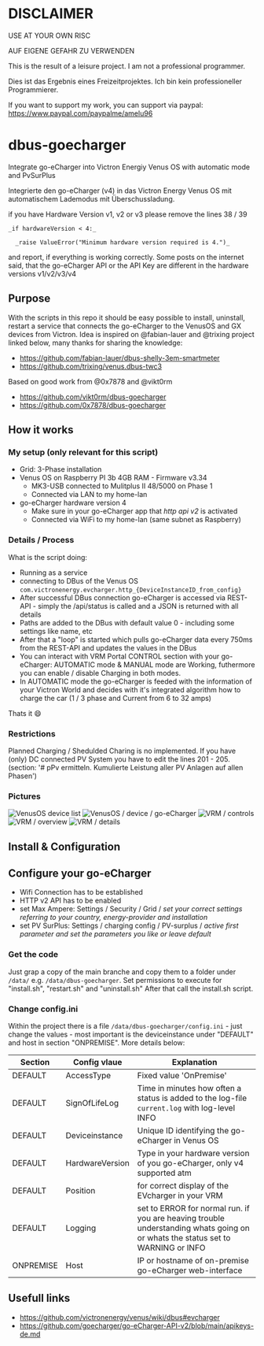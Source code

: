 # DISCLAIMER
USE AT YOUR OWN RISC

AUF EIGENE GEFAHR ZU VERWENDEN



This is the result of a leisure project. I am not a professional programmer.

Dies ist das Ergebnis eines Freizeitprojektes. Ich bin kein professioneller Programmierer.




If you want to support my work, you can support via paypal: https://www.paypal.com/paypalme/amelu96



# dbus-goecharger
Integrate go-eCharger into Victron Energiy Venus OS with automatic mode and PvSurPlus

Integrierte den go-eCharger (v4) in das Victron Energy Venus OS mit automatischem Lademodus mit Überschussladung.


if you have Hardware Version v1, v2 or v3 please remove the lines 38 / 39

    _if hardwareVersion < 4:_
    
      _raise ValueError("Minimum hardware version required is 4.")_
      
and report, if everything is working correctly. Some posts on the internet said, that the go-eCharger API or the API Key are different in the hardware versions v1/v2/v3/v4


## Purpose
With the scripts in this repo it should be easy possible to install, uninstall, restart a service that connects the go-eCharger to the VenusOS and GX devices from Victron.
Idea is inspired on @fabian-lauer and @trixing project linked below, many thanks for sharing the knowledge:
- https://github.com/fabian-lauer/dbus-shelly-3em-smartmeter
- https://github.com/trixing/venus.dbus-twc3

Based on good work from @0x7878 and @vikt0rm
- https://github.com/vikt0rm/dbus-goecharger
- https://github.com/0x7878/dbus-goecharger

## How it works
### My setup (only relevant for this script)
- Grid: 3-Phase installation
- Venus OS on Raspberry PI 3b 4GB RAM - Firmware v3.34
  - MK3-USB connected to Mulitplus II 48/5000 on Phase 1
  - Connected via LAN to my home-lan
- go-eCharger hardware version 4
  - Make sure in your go-eCharger app that _http api v2_ is activated
  - Connected via WiFi to my home-lan (same subnet as Raspberry)

### Details / Process
What is the script doing:
- Running as a service
- connecting to DBus of the Venus OS `com.victronenergy.evcharger.http_{DeviceInstanceID_from_config}`
- After successful DBus connection go-eCharger is accessed via REST-API - simply the /api/status is called and a JSON is returned with all details
- Paths are added to the DBus with default value 0 - including some settings like name, etc
- After that a "loop" is started which pulls go-eCharger data every 750ms from the REST-API and updates the values in the DBus
- You can interact with VRM Portal CONTROL section with your go-eCharger: AUTOMATIC mode & MANUAL mode are Working, futhermore you can enable / disable Charging in both modes.
- In AUTOMATIC mode the go-eCharger is feeded with the information of your Victron World and decides with it's integrated algorithm how to charge the car (1 / 3 phase and Current from 6 to 32 amps)

Thats it 😄

### Restrictions
Planned Charging / Shedulded Charing is no implemented.
If you have (only) DC connected PV System you have to edit the lines 201 - 205. (section: '# pPv ermitteln. Kumulierte Leistung aller PV Anlagen auf allen Phasen')


### Pictures
![VenusOS device list](/pics/device-list.png)
![VenusOS / device / go-eCharger](/pics/go-eCharger-overview.png)
![VRM / controls](/pics/vrm-controls.png)
![VRM / overview](/pics/vrm-overview.png)
![VRM / details](/pics/vrm-details.png)

## Install & Configuration

## Configure your go-eCharger
- Wifi Connection has to be established
- HTTP v2 API has to be enabled
- set Max Ampere: Settings / Security / Grid / _set your correct settings referring to your country, energy-provider and installation_
- set PV SurPlus: Settings / charging config / PV-surplus / _active first parameter and set the parameters you like or leave default_

### Get the code
Just grap a copy of the main branche and copy them to a folder under `/data/` e.g. `/data/dbus-goecharger`.
Set permissions to execute for "install.sh", "restart.sh" and "uninstall.sh"
After that call the install.sh script.


### Change config.ini
Within the project there is a file `/data/dbus-goecharger/config.ini` - just change the values - most important is the deviceinstance under "DEFAULT" and host in section "ONPREMISE". More details below:

| Section  | Config vlaue | Explanation |
| ------------- | ------------- | ------------- |
| DEFAULT  | AccessType | Fixed value 'OnPremise' |
| DEFAULT  | SignOfLifeLog  | Time in minutes how often a status is added to the log-file `current.log` with log-level INFO |
| DEFAULT  | Deviceinstance | Unique ID identifying the go-eCharger in Venus OS |
| DEFAULT  | HardwareVersion | Type in your hardware version of you go-eCharger, only v4 supported atm |
| DEFAULT  | Position | for correct display of the EVcharger in your VRM
| DEFAULT  | Logging | set to ERROR for normal run. if you are heaving trouble understanding whats going on or whats the status set to WARNING or INFO
| ONPREMISE  | Host | IP or hostname of on-premise go-eCharger web-interface |


## Usefull links
- https://github.com/victronenergy/venus/wiki/dbus#evcharger
- https://github.com/goecharger/go-eCharger-API-v2/blob/main/apikeys-de.md

